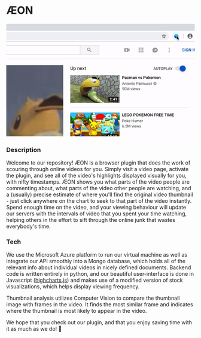 # ÆON

<p align="center">
  <img src="preview/demo.gif" alt="demo" width="600"/>
</p>

### Description

Welcome to our repository! ÆON is a browser plugin that does the work of scouring through online videos for you. Simply visit a video page, activate the plugin, and see all of the video's highlights displayed visually for you, with nifty timestamps. ÆON shows you what parts of the video people are commenting about, what parts of the video other people are watching, and a (usually) precise estimate of where you'll find the original video thumbnail - just click anywhere on the chart to seek to that part of the video instantly. Spend enough time on the video, and your viewing behaviour will update our servers with the intervals of video that you spent your time watching, helping others in the effort to sift through the online junk that wastes everybody's time. 

### Tech
We use the Microsoft Azure platform to run our virtual machine as well as integrate our API smoothly into a Mongo database, which holds all of the relevant info about individual videos in nicely defined documents. Backend code is written entirely in python, and our beautiful user-interface is done in Javascript ([highcharts.js](https://www.highcharts.com)) and makes use of a modified version of stock visualizations, which helps display viewing frequency.

Thumbnail analysis utilizes Computer Vision to compare the thumbnail image with frames in the video. It finds the most similar frame and indicates where the thumbnail is most likely to appear in the video. 


We hope that you check out our plugin, and that you enjoy saving time with it as much as we do! 🔵

